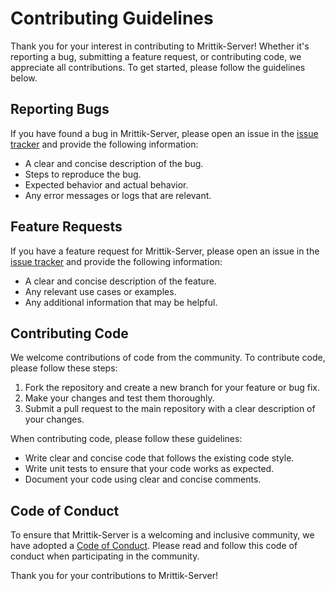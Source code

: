 # Contributing Guidelines

Thank you for your interest in contributing to Mrittik-Server! Whether it's reporting a bug, submitting a feature request, or contributing code, we appreciate all contributions. To get started, please follow the guidelines below.

## Reporting Bugs

If you have found a bug in Mrittik-Server, please open an issue in the [issue tracker](https://github.com/hbkabir004/Mrittik-Server/issues) and provide the following information:

- A clear and concise description of the bug.
- Steps to reproduce the bug.
- Expected behavior and actual behavior.
- Any error messages or logs that are relevant.

## Feature Requests

If you have a feature request for Mrittik-Server, please open an issue in the [issue tracker](https://github.com/hbkabir004/Mrittik-Server/issues) and provide the following information:

- A clear and concise description of the feature.
- Any relevant use cases or examples.
- Any additional information that may be helpful.

## Contributing Code

We welcome contributions of code from the community. To contribute code, please follow these steps:

1. Fork the repository and create a new branch for your feature or bug fix.
2. Make your changes and test them thoroughly.
3. Submit a pull request to the main repository with a clear description of your changes.

When contributing code, please follow these guidelines:

- Write clear and concise code that follows the existing code style.
- Write unit tests to ensure that your code works as expected.
- Document your code using clear and concise comments.

## Code of Conduct

To ensure that Mrittik-Server is a welcoming and inclusive community, we have adopted a [Code of Conduct](https://github.com/hbkabir004/Mrittik-Server/blob/main/CODE_OF_CONDUCT.md). Please read and follow this code of conduct when participating in the community.

Thank you for your contributions to Mrittik-Server!
